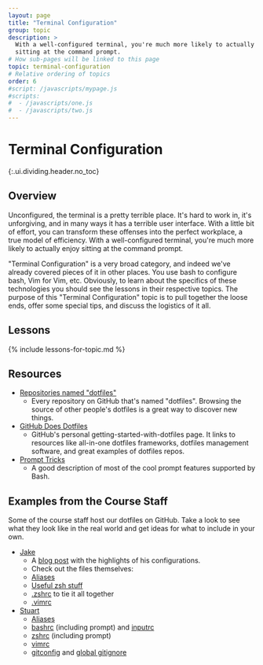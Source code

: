```yaml
---
layout: page
title: "Terminal Configuration"
group: topic
description: >
  With a well-configured terminal, you're much more likely to actually enjoy
  sitting at the command prompt.
# How sub-pages will be linked to this page
topic: terminal-configuration
# Relative ordering of topics
order: 6
#script: /javascripts/mypage.js
#scripts:
#  - /javascripts/one.js
#  - /javascripts/two.js
---
```



# Terminal Configuration
{:.ui.dividing.header.no_toc}

## Overview

Unconfigured, the terminal is a pretty terrible place. It's hard to work in,
it's unforgiving, and in many ways it has a terrible user interface. With a
little bit of effort, you can transform these offenses into the perfect
workplace, a true model of efficiency. With a well-configured terminal, you're
much more likely to actually enjoy sitting at the command prompt.

"Terminal Configuration" is a very broad category, and indeed we've already
covered pieces of it in other places. You use bash to configure bash, Vim for
Vim, etc. Obviously, to learn about the specifics of these technologies you
should see the lessons in their respective topics. The purpose of this "Terminal
Configuration" topic is to pull together the loose ends, offer some special
tips, and discuss the logistics of it all.

## Lessons

{% include lessons-for-topic.md %}

## Resources

- [Repositories named "dotfiles"][dotfiles]
  - Every repository on GitHub that's named "dotfiles". Browsing the source of
    other people's dotfiles is a great way to discover new things.
- [GitHub Does Dotfiles][dotfiles.github.io]
  - GitHub's personal getting-started-with-dotfiles page. It links to
    resources like all-in-one dotfiles frameworks, dotfiles management
    software, and great examples of dotfiles repos.
- [Prompt Tricks][prompt-settings]
	- A good description of most of the cool prompt features supported by Bash.

[dotfiles]: https://github.com/search?q=dotfiles&s=stars&type=Repositories
[dotfiles.github.io]: https://dotfiles.github.io/
[prompt-settings]: http://linuxconfig.org/bash-prompt-basics

## Examples from the Course Staff

Some of the course staff host our dotfiles on GitHub. Take a look to see what
they look like in the real world and get ideas for what to include in your own.

- [Jake](https://github.com/jez/dotfiles)
    - A [blog post](http://blog.jez.io/2015/03/10/noteworthy-dotfile-hacks/) with the highlights of his configurations.
    - Check out the files themselves:
    - [Aliases](https://github.com/jez/dotfiles/blob/ef98d308675dfa2d7ac333a3d1c1dd41f1cf347f/util/aliases.sh)
    - [Useful zsh stuff](https://github.com/jez/dotfiles/blob/ef98d308675dfa2d7ac333a3d1c1dd41f1cf347f/util/misc.zsh)
    - [.zshrc](https://github.com/jez/dotfiles/blob/ef98d308675dfa2d7ac333a3d1c1dd41f1cf347f/zshrc) to tie it all together
    - [.vimrc](https://github.com/jez/dotfiles/blob/eba0202443de6bcc171dbe6bc133fa9fe02357f7/vimrc)
- [Stuart](https://github.com/guertin/config_files)
    - [Aliases](https://github.com/guertin/config_files/blob/master/aliases)
    - [bashrc](https://github.com/guertin/config_files/blob/master/bashrc) (including prompt) and [inputrc](https://github.com/guertin/config_files/blob/master/inputrc)
    - [zshrc](https://github.com/guertin/config_files/blob/master/zshrc) (including prompt)
    - [vimrc](https://github.com/guertin/config_files/blob/master/vimrc)
    - [gitconfig](https://github.com/guertin/config_files/blob/master/gitconfig) and [global gitignore](https://github.com/guertin/config_files/blob/master/gitignore_global)
